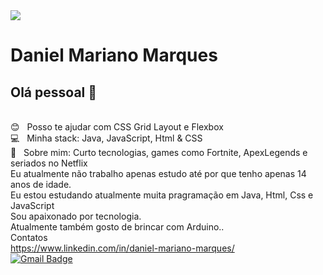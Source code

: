 
<img width="auto" src="https://github.com/tgmarinho/tgmarinho/blob/master/banner.png">


# Daniel Mariano Marques

## Olá pessoal 👋

 <br/> :blush: &nbsp; Posso te ajudar com CSS Grid Layout e Flexbox
 <br/> :computer: &nbsp; Minha stack: Java, JavaScript, Html & CSS
 <br/> 💬  &nbsp; Sobre mim: Curto tecnologias, games como Fortnite, ApexLegends e seriados no Netflix
 <br/>Eu atualmente não trabalho apenas estudo até por que tenho apenas 14 anos de idade.
 <br/>Eu estou estudando atualmente muita pragramação em Java, Html, Css e JavaScript
 <br/>Sou apaixonado por tecnologia.
 <br/>Atualmente também gosto de brincar com Arduino..
 <br/>Contatos
 <br/>https://www.linkedin.com/in/daniel-mariano-marques/
 <br/>[![Gmail Badge](https://img.shields.io/badge/-danielmarianomarquespr@gmail.com-c14438?style=flat-square&logo=Gmail&logoColor=white&link=mailto:danielmarianomarquespr@gmail.com)](mailto:danielmarianomarquespr@gmail.com)
